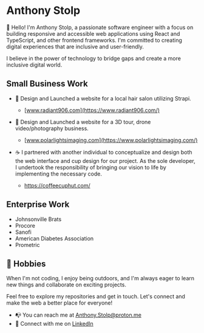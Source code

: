 
# Anthony Stolp

👋 Hello! I'm Anthony Stolp, a passionate software engineer with a focus on building responsive and accessible web applications using React and TypeScript, and other frontend frameworks. I'm committed to creating digital experiences that are inclusive and user-friendly.

I believe in the power of technology to bridge gaps and create a more inclusive digital world.

## Small Business Work

- :rocket: Design and Launched a website for a local hair salon utilizing Strapi.
  - [www.radiant906.com](https://www.radiant906.com/)

- :construction_worker: Design and Launched a website for a 3D tour, drone video/photography business.
  - [www.polarlightsimaging.com](https://www.polarlightsimaging.com/)

- ☕ I partnered with another individual to conceptualize and design both the web interface and cup design for our project. As the sole developer, I undertook the responsibility of bringing our vision to life by implementing the necessary code.
  - https://coffeecuphut.com/
    
## Enterprise Work

- Johnsonville Brats
- Procore
- Sanofi
- American Diabetes Association
- Prometric

## 🌱 Hobbies

When I'm not coding, I enjoy being outdoors, and I'm always eager to learn new things and collaborate on exciting projects.

Feel free to explore my repositories and get in touch. Let's connect and make the web a better place for everyone!

- :mailbox_with_no_mail: You can reach me at [Anthony.Stolp@proton.me](mailto:anthony.stolp@proton.me)
- :handshake: Connect with me on [LinkedIn](https://linkedin.com/in/anthonyjstolp)

